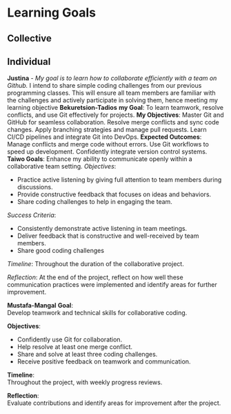 # Learning Goals

## Collective

## Individual

**Justina** - *My goal is to learn how to collaborate efficiently with a team on
Github.*
I intend to share simple coding challenges from our previous programming classes.
This will ensure all team members are familiar with the challenges and actively
participate in solving them, hence meeting my learning objective
**Bekuretsion-Tadios**
**my Goal**:
To learn teamwork, resolve conflicts, and use Git effectively for projects.
**My Objectives**:
Master Git and GitHub for seamless collaboration.
Resolve merge conflicts and sync code changes.
Apply branching strategies and manage pull requests.
Learn CI/CD pipelines and integrate Git into DevOps.
**Expected Outcomes**:
Manage conflicts and merge code without errors.
Use Git workflows to speed up development.
Confidently integrate version control systems.
**Taiwo Goals**:
Enhance my ability to communicate openly within a collaborative team setting.
*Objectives*:

- Practice active listening by giving full attention to team members during discussions.
- Provide constructive feedback that focuses on ideas and behaviors.
- Share coding challenges to help in engaging the team.

*Success Criteria*:

- Consistently demonstrate active listening in team meetings.
- Deliver feedback that is constructive and well-received by team members.
- Share good coding challenges

*Timeline*: Throughout the duration of the collaborative project.

*Reflection*: At the end of the project,
reflect on how well these communication practices were implemented and
identify areas for further improvement.

**Mustafa-Mangal**
**Goal**:  
Develop teamwork and technical skills for collaborative coding.

**Objectives**:  

- Confidently use Git for collaboration.  
- Help resolve at least one merge conflict.  
- Share and solve at least three coding challenges.  
- Receive positive feedback on teamwork and communication.

**Timeline**:  
Throughout the project, with weekly progress reviews.

**Reflection**:  
Evaluate contributions and identify areas for improvement after the project.
